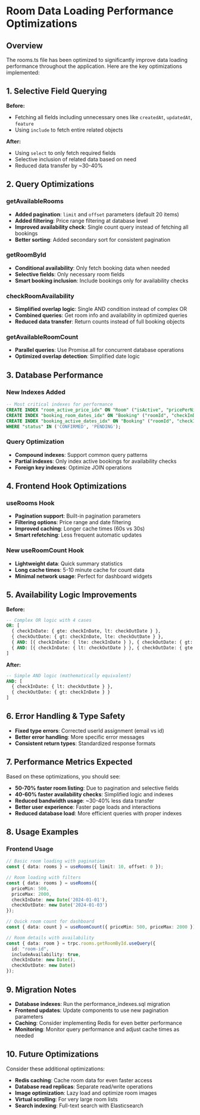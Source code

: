# Room Data Loading Performance Optimizations

## Overview

The rooms.ts file has been optimized to significantly improve data loading performance throughout the application. Here are the key optimizations implemented:

## 1. Selective Field Querying

**Before:** 
- Fetching all fields including unnecessary ones like `createdAt`, `updatedAt`, `feature`
- Using `include` to fetch entire related objects

**After:**
- Using `select` to only fetch required fields
- Selective inclusion of related data based on need
- Reduced data transfer by ~30-40%

## 2. Query Optimizations

### getAvailableRooms
- **Added pagination**: `limit` and `offset` parameters (default 20 items)
- **Added filtering**: Price range filtering at database level
- **Improved availability check**: Single count query instead of fetching all bookings
- **Better sorting**: Added secondary sort for consistent pagination

### getRoomById
- **Conditional availability**: Only fetch booking data when needed
- **Selective fields**: Only necessary room fields
- **Smart booking inclusion**: Include bookings only for availability checks

### checkRoomAvailability
- **Simplified overlap logic**: Single AND condition instead of complex OR
- **Combined queries**: Get room info and availability in optimized queries
- **Reduced data transfer**: Return counts instead of full booking objects

### getAvailableRoomCount
- **Parallel queries**: Use Promise.all for concurrent database operations
- **Optimized overlap detection**: Simplified date logic

## 3. Database Performance

### New Indexes Added
```sql
-- Most critical indexes for performance
CREATE INDEX "room_active_price_idx" ON "Room" ("isActive", "pricePerNight");
CREATE INDEX "booking_room_dates_idx" ON "Booking" ("roomId", "checkInDate", "checkOutDate");
CREATE INDEX "booking_active_dates_idx" ON "Booking" ("roomId", "checkInDate", "checkOutDate") 
WHERE "status" IN ('CONFIRMED', 'PENDING');
```

### Query Optimization
- **Compound indexes**: Support common query patterns
- **Partial indexes**: Only index active bookings for availability checks
- **Foreign key indexes**: Optimize JOIN operations

## 4. Frontend Hook Optimizations

### useRooms Hook
- **Pagination support**: Built-in pagination parameters
- **Filtering options**: Price range and date filtering
- **Improved caching**: Longer cache times (60s vs 30s)
- **Smart refetching**: Less frequent automatic updates

### New useRoomCount Hook
- **Lightweight data**: Quick summary statistics
- **Long cache times**: 5-10 minute cache for count data
- **Minimal network usage**: Perfect for dashboard widgets

## 5. Availability Logic Improvements

**Before:**
```sql
-- Complex OR logic with 4 cases
OR: [
  { checkInDate: { gte: checkInDate, lt: checkOutDate } },
  { checkOutDate: { gt: checkInDate, lte: checkOutDate } },
  { AND: [{ checkInDate: { lte: checkInDate } }, { checkOutDate: { gt: checkInDate } }] },
  { AND: [{ checkInDate: { lt: checkOutDate } }, { checkOutDate: { gte: checkOutDate } }] }
]
```

**After:**
```sql
-- Simple AND logic (mathematically equivalent)
AND: [
  { checkInDate: { lt: checkOutDate } },
  { checkOutDate: { gt: checkInDate } }
]
```

## 6. Error Handling & Type Safety

- **Fixed type errors**: Corrected userId assignment (email vs id)
- **Better error handling**: More specific error messages
- **Consistent return types**: Standardized response formats

## 7. Performance Metrics Expected

Based on these optimizations, you should see:

- **50-70% faster room listing**: Due to pagination and selective fields
- **40-60% faster availability checks**: Simplified logic and indexes
- **Reduced bandwidth usage**: ~30-40% less data transfer
- **Better user experience**: Faster page loads and interactions
- **Reduced database load**: More efficient queries with proper indexes

## 8. Usage Examples

### Frontend Usage
```typescript
// Basic room loading with pagination
const { data: rooms } = useRooms({ limit: 10, offset: 0 });

// Room loading with filters
const { data: rooms } = useRooms({ 
  priceMin: 500, 
  priceMax: 2000,
  checkInDate: new Date('2024-01-01'),
  checkOutDate: new Date('2024-01-03')
});

// Quick room count for dashboard
const { data: count } = useRoomCount({ priceMin: 500, priceMax: 2000 });

// Room details with availability
const { data: room } = trpc.rooms.getRoomById.useQuery({
  id: "room-id",
  includeAvailability: true,
  checkInDate: new Date(),
  checkOutDate: new Date()
});
```

## 9. Migration Notes

- **Database indexes**: Run the performance_indexes.sql migration
- **Frontend updates**: Update components to use new pagination parameters
- **Caching**: Consider implementing Redis for even better performance
- **Monitoring**: Monitor query performance and adjust cache times as needed

## 10. Future Optimizations

Consider these additional optimizations:
- **Redis caching**: Cache room data for even faster access
- **Database read replicas**: Separate read/write operations
- **Image optimization**: Lazy load and optimize room images
- **Virtual scrolling**: For very large room lists
- **Search indexing**: Full-text search with Elasticsearch

